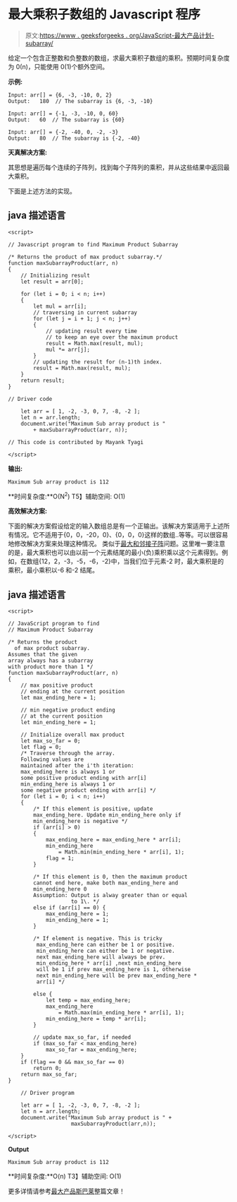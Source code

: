 # 最大乘积子数组的 Javascript 程序

> 原文:[https://www . geeksforgeeks . org/JavaScript-最大产品计划-subarray/](https://www.geeksforgeeks.org/javascript-program-for-maximum-product-subarray/)

给定一个包含正整数和负整数的数组，求最大乘积子数组的乘积。预期时间复杂度为 0(n)，只能使用 0(1)个额外空间。

**示例:**

```
Input: arr[] = {6, -3, -10, 0, 2}
Output:   180  // The subarray is {6, -3, -10}

Input: arr[] = {-1, -3, -10, 0, 60}
Output:   60  // The subarray is {60}

Input: arr[] = {-2, -40, 0, -2, -3}
Output:   80  // The subarray is {-2, -40}
```

**天真解决方案:**

其思想是遍历每个连续的子阵列，找到每个子阵列的乘积，并从这些结果中返回最大乘积。

下面是上述方法的实现。

## java 描述语言

```
<script>

// Javascript program to find Maximum Product Subarray

/* Returns the product of max product subarray.*/
function maxSubarrayProduct(arr, n)
{
    // Initializing result
    let result = arr[0];

    for (let i = 0; i < n; i++) 
    {
        let mul = arr[i];
        // traversing in current subarray
        for (let j = i + 1; j < n; j++) 
        {
            // updating result every time
            // to keep an eye over the maximum product
            result = Math.max(result, mul);
            mul *= arr[j];
        }
        // updating the result for (n-1)th index.
        result = Math.max(result, mul);
    }
    return result;
}

// Driver code

    let arr = [ 1, -2, -3, 0, 7, -8, -2 ];
    let n = arr.length;
    document.write("Maximum Sub array product is "
        + maxSubarrayProduct(arr, n));

// This code is contributed by Mayank Tyagi

</script>
```

**输出:**

```
Maximum Sub array product is 112
```

**时间复杂度:**O(N<sup>2</sup>)
T5】辅助空间: O(1)

**高效解决方案:**

下面的解决方案假设给定的输入数组总是有一个正输出。该解决方案适用于上述所有情况。它不适用于{0，0，-20，0}、{0，0，0}这样的数组..等等。可以很容易地修改解决方案来处理这种情况。
类似于[最大和邻接子阵](https://www.geeksforgeeks.org/largest-sum-contiguous-subarray/)问题。这里唯一要注意的是，最大乘积也可以由以前一个元素结尾的最小(负)乘积乘以这个元素得到。例如，在数组{12，2，-3，-5，-6，-2}中，当我们位于元素-2 时，最大乘积是的乘积，最小乘积以-6 和-2 结尾。

## java 描述语言

```
<script>

// JavaScript program to find 
// Maximum Product Subarray

/* Returns the product 
  of max product subarray.
Assumes that the given 
array always has a subarray
with product more than 1 */
function maxSubarrayProduct(arr, n)
{
    // max positive product 
    // ending at the current position
    let max_ending_here = 1;

    // min negative product ending 
    // at the current position
    let min_ending_here = 1;

    // Initialize overall max product
    let max_so_far = 0;
    let flag = 0;
    /* Traverse through the array. 
    Following values are
    maintained after the i'th iteration:
    max_ending_here is always 1 or 
    some positive product ending with arr[i]
    min_ending_here is always 1 or 
    some negative product ending with arr[i] */
    for (let i = 0; i < n; i++)
    {
        /* If this element is positive, update
        max_ending_here. Update min_ending_here only if
        min_ending_here is negative */
        if (arr[i] > 0) 
        {
            max_ending_here = max_ending_here * arr[i];
            min_ending_here
                = Math.min(min_ending_here * arr[i], 1);
            flag = 1;
        }

        /* If this element is 0, then the maximum product
        cannot end here, make both max_ending_here and
        min_ending_here 0
        Assumption: Output is alway greater than or equal
                    to 1\. */
        else if (arr[i] == 0) {
            max_ending_here = 1;
            min_ending_here = 1;
        }

        /* If element is negative. This is tricky
         max_ending_here can either be 1 or positive.
         min_ending_here can either be 1 or negative.
         next max_ending_here will always be prev.
         min_ending_here * arr[i] ,next min_ending_here
         will be 1 if prev max_ending_here is 1, otherwise
         next min_ending_here will be prev max_ending_here *
         arr[i] */

        else {
            let temp = max_ending_here;
            max_ending_here
                = Math.max(min_ending_here * arr[i], 1);
            min_ending_here = temp * arr[i];
        }

        // update max_so_far, if needed
        if (max_so_far < max_ending_here)
            max_so_far = max_ending_here;
    }
    if (flag == 0 && max_so_far == 0)
        return 0;
    return max_so_far;
}

    // Driver program 

    let arr = [ 1, -2, -3, 0, 7, -8, -2 ];
    let n = arr.length;
    document.write("Maximum Sub array product is " + 
                    maxSubarrayProduct(arr,n)); 

</script>
```

**Output**

```
Maximum Sub array product is 112
```

**时间复杂度:**O(n)
T3】辅助空间: O(1)

更多详情请参考[最大产品斯巴莱](https://www.geeksforgeeks.org/maximum-product-subarray/)整篇文章！